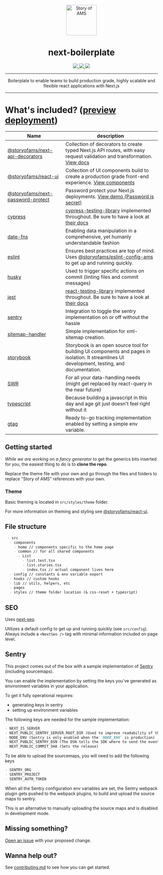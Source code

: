 <div align="center">
  <p align="center">
    <a aria-label="Story of AMS logo" href="https://storyofams.com/" target="_blank" align="center">
      <img src="https://avatars.githubusercontent.com/u/19343504" alt="Story of AMS" width="100">
    </a>
    <h1 align="center">next-boilerplate</h1>
  </p>
  <p align="center">
    <a aria-label="Releases" href="https://GitHub.com/storyofams/next-boilerplate/releases/">
      <img src="https://img.shields.io/github/release/storyofams/next-boilerplate.svg" />
    </a>
    <a aria-label="Codesandbox" href="https://githubbox.com/storyofams/next-boilerplate">
      <img src="https://img.shields.io/badge/Open%20in-CodeSandbox-blue?style=flat-square&logo=codesandbox" />
    </a>
    <a aria-label="Stars" href="https://github.com/storyofams/next-boilerplate/stargazers/">
      <img src="https://img.shields.io/github/stars/storyofams/next-boilerplate.svg?style=social&label=Star&maxAge=86400" />
    </a>
  </p>
</div>

---

<div align="center">
  Boilerplate to enable teams to build production grade, highly scalable and flexible react applications with Next.js
</div>

---

# What's included? ([preview deployment](https://next-boilerplate-storyofams.vercel.app/))

| Name                                                                                                   | description                                                                                                                                                                                                                  |
| ------------------------------------------------------------------------------------------------------ | ---------------------------------------------------------------------------------------------------------------------------------------------------------------------------------------------------------------------------- |
| [@storyofams/next-api-decorators](https://github.com/storyofams/next-api-decorators)                   | Collection of decorators to create typed Next.js API routes, with easy request validation and transformation. [View docs](https://next-api-decorators.vercel.app/)                                                           |
| [@storyofams/react-ui](https://github.com/storyofams/react-ui)                                         | Collection of UI components build to create a production grade front-end experience. [View components](https://react-ui-storyofams.vercel.app/)                                                                              |
| [@storyofams/next-password-protect](https://github.com/storyofams/next-password-protect)               | Password protect your Next.js deployments. [View demo (Password is secret)](https://next-boilerplate-ten.vercel.app/)                                                                                                        |
| [cypress](https://www.cypress.io/)                                                                     | [cypress-testing-library](https://testing-library.com/docs/cypress-testing-library/intro/) implemented throughout. Be sure to have a look at [their docs](https://testing-library.com/docs/cypress-testing-library/intro/)   |
| [date-fns](https://date-fns.org/)                                                                      | Enabling data manipulation in a comprehensive, yet humanly understandable fashion                                                                                                                                            |
| [eslint](https://github.com/eslint/eslint)                                                             | Ensures best practices are top of mind. Uses [@storyofams/eslint-config-ams](https://github.com/storyofams/eslint-config-ams) to get up and running quickly.                                                                 |
| [husky](https://github.com/typicode/husky)                                                             | Used to trigger specific actions on commit (linting files and commit messages)                                                                                                                                               |
| [jest](https://jestjs.io/)                                                                             | [react-testing-library](https://testing-library.com/docs/react-testing-library/intro/) implemented throughout. Be sure to have a look at [their docs](https://testing-library.com/docs/react-testing-library/example-intro/) |
| [sentry](https://sentry.io/welcome/)                                                                   | Integration to toggle the sentry implementation on or off without the hassle                                                                                                                                                 |
| [sitemap-handler](https://github.com/storyofams/next-boilerplate/blob/master/src/pages/api/sitemap.ts) | Simple implementation for xml-sitemap creation.                                                                                                                                                                              |
| [storybook](https://storybook.js.org/)                                                                 | Storybook is an open source tool for building UI components and pages in isolation. It streamlines UI development, testing, and documentation.                                                                               |
| [SWR](https://swr.vercel.app/)                                                                         | For all your data-handling needs (might get replaced by react-query in the near future)                                                                                                                                      |
| [typescript](https://www.typescriptlang.org/docs/)                                                     | Because building a javascript in this day and age git just doesn't feel right without it                                                                                                                                     |
| [gtag](https://developers.google.com/analytics/devguides/collection/gtagjs)                            | Ready to-go tracking implementation enabled by setting a simple env variable.                                                                                                                                                |

## Getting started
*While we are working on a fancy generator* to get the generics bits inserted for you, the easiest thing to do is to **clone the repo**.

Replace the theme file with your own and go through the files and folders to replace "Story of AMS" references with your own.

### Theme

Basic theming is located in `src/styles/theme` folder.

For more information on theming and styling see [@storyofams/react-ui](https://github.com/storyofams/react-ui).

## File structure

```md
 - src
  - components
    - home // components specific to the home page
    - common // for all shared components
      - List
        - list.test.tsx
        - list.stories.tsx
        - index.tsx // actual component lives here
  - config // constants & env variable export
  - hooks // custom hooks
  - lib // utils, helpers, etc
  - pages
  - styles // theme folder location (& css-reset + typesript)
```

## SEO

Uses [next-seo](https://github.com/garmeeh/next-seo).

Utilizes a default config to get up and running quickly (see `src/config`).
Always include a `<NextSeo />` tag with minimal information included on page level.

## Sentry

This project comes out of the box with a sample implementation of [Sentry](https://sentry.io/welcome/) (including sourcemaps).

You can enable the implementation by setting the keys you've generated as environment variables in your application.

To get it fully operational requires:

- generating keys in sentry
- setting up environment variables

The following keys are needed for the sample implementation:

```md
- NEXT_IS_SERVER
- NEXT_PUBLIC_SENTRY_SERVER_ROOT_DIR (Used to improve readability of the framepaths in the sourcemaps)
- NODE_ENV (Sentry is only enabled when the `NODE_ENV` is production)
- NEXT_PUBLIC_SENTRY_DSN (The DSN tells the SDK where to send the events)
- NEXT_PUBLIC_COMMIT_SHA (Sets the release)
```

To be able to upload the sourcemaps, you will need to add the following keys

```md
- SENTRY_ORG
- SENTRY_PROJECT
- SENTRY_AUTH_TOKEN
```

When all the Sentry configuration env variables are set, the Sentry webpack plugin gets pushed to the webpack plugins, to build and upload the source maps to sentry.

This is an alternative to manually uploading the source maps and is disabled in development mode.

## Missing something?

[Open an issue](https://github.com/storyofams/next-boilerplate/issues/new/choose) with your proposed change.

## Wanna help out?

See [contributing.md](https://github.com/storyofams/next-boilerplate/blob/master/.github/CONTRIBUTING.md) to see how you can get started.
